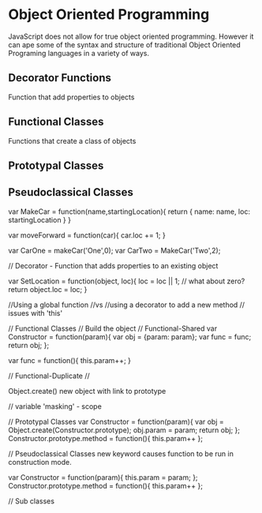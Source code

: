 # Object Oriented Programming
JavaScript does not allow for true object oriented programming. However it can ape some of the syntax and structure of traditional Object Oriented Programing languages in a variety of ways.

## Decorator Functions
Function that add properties to objects

## Functional Classes
Functions that create a class of objects

## Prototypal Classes


## Pseudoclassical Classes


var MakeCar = function(name,startingLocation){
  return {
    name: name,
    loc: startingLocation
  }
}

var moveForward = function(car){
  car.loc += 1;
}

var CarOne = makeCar('One',0);
var CarTwo = MakeCar('Two',2);

// Decorator - Function that adds properties to an existing object

var SetLocation = function(object, loc){
  loc = loc || 1; // what about zero?
  return object.loc = loc;
}

//Using a global function
//vs
//using a decorator to add a new method
// issues with 'this'

// Functional Classes
// Build the object
// Functional-Shared
var Constructor = function(param){
  var obj = {param: param};
  var func = func;
  return obj;
};

var func = function(){
  this.param++;
}

// Functional-Duplicate
//

Object.create() new object with link to prototype

// variable 'masking' - scope

// Prototypal Classes
var Constructor = function(param){
  var obj = Object.create(Constructor.prototype);
  obj.param = param;
  return obj;
};
Constructor.prototype.method = function(){ this.param++ };

// Pseudoclassical Classes
new keyword causes function to be run in construction mode.

var Constructor = function(param){
  this.param = param;
};
Constructor.prototype.method = function(){ this.param++ };


// Sub classes